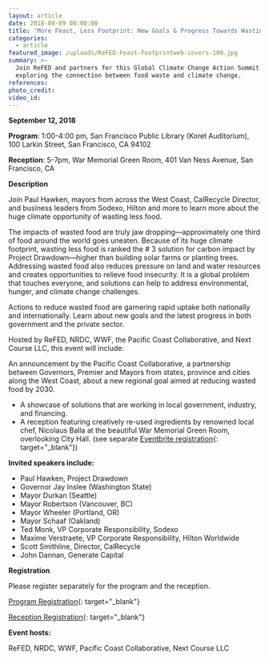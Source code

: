 ```yaml
---
layout: article
date: 2018-08-09 00:00:00
title: 'More Feast, Less Footprint: New Goals & Progress Towards Wasting Less Food'
categories:
  - article
featured_image: /uploads/ReFED-Feast-Footprintweb-covers-100.jpg
summary: >-
  Join ReFED and partners for this Global Climate Change Action Summit event
  exploring the connection between food waste and climate change.
references:
photo_credit:
video_id:
---
```


**September 12, 2018**

**Program**: 1:00-4:00 pm, San Francisco Public Library (Koret Auditorium), 100 Larkin Street, San Francisco, CA 94102

**Reception**: 5-7pm, War Memorial Green Room, 401 Van Ness Avenue, San Francisco, CA

**Description**

Join Paul Hawken, mayors from across the West Coast, CalRecycle Director, and business leaders from Sodexo, Hilton and more to learn more about the huge climate opportunity of wasting less food.

The impacts of wasted food are truly jaw dropping—approximately one third of food around the world goes uneaten. Because of its huge climate footprint, wasting less food is ranked the # 3 solution for carbon impact by Project Drawdown—higher than building solar farms or planting trees. Addressing wasted food also reduces pressure on land and water resources and creates opportunities to relieve food insecurity. It is a global problem that touches everyone, and solutions can help to address environmental, hunger, and climate change challenges.

Actions to reduce wasted food are garnering rapid uptake both nationally and internationally. Learn about new goals and the latest progress in both government and the private sector.

Hosted by ReFED, NRDC, WWF, the Pacific Coast Collaborative, and Next Course LLC, this event will include:

An announcement by the Pacific Coast Collaborative, a partnership between Governors, Premier and Mayors from states, province and cities along the West Coast, about a new regional goal aimed at reducing wasted food by 2030.

* A showcase of solutions that are working in local government, industry, and financing.
* A reception featuring creatively re-used ingredients by renowned local chef, Nicolaus Balla at the beautiful War Memorial Green Room, overlooking City Hall. (see separate [Eventbrite registration](https://www.eventbrite.com/e/more-feast-less-footprint-reception-tickets-49154553593){: target="_blank"})

**Invited speakers include:**

* Paul Hawken, Project Drawdown
* Governor Jay Inslee (Washington State)
* Mayor Durkan (Seattle)
* Mayor Robertson (Vancouver, BC)
* Mayor Wheeler (Portland, OR)
* Mayor Schaaf (Oakland)
* Ted Monk, VP Corporate Responsibility, Sodexo
* Maxime Verstraete, VP Corporate Responsibility, Hilton Worldwide
* Scott Smithline, Director, CalRecycle
* John Dannan, Generate Capital

**Registration**

Please register separately for the program and the reception.

[Program Registration](https://www.eventbrite.com/e/more-feast-less-footprint-new-goals-progress-towards-wasting-less-food-tickets-49154133336){: target="_blank"}

[Reception Registration](https://www.eventbrite.com/e/more-feast-less-footprint-reception-tickets-49154553593){: target="_blank"}

**Event hosts:**

ReFED, NRDC, WWF, Pacific Coast Collaborative, Next Course LLC
